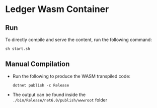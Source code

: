# Ledger Wasm Container

## Run
To directly compile and serve the content, run the following command:
```
sh start.sh
```

## Manual Compilation
- Run the following to produce the WASM transpiled code:
    ```
    dotnet publish -c Release
    ```
- The output can be found inside the `./bin/Release/net6.0/publish/wwwroot` folder